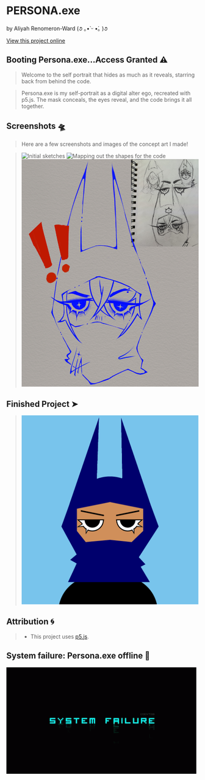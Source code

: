 # PERSONA.exe

by Aliyah Renomeron-Ward (૭ ｡•̀ ᵕ •́｡ )૭

[View this project online](https://xp30n.github.io/CART-253/topics/art-jam)

## Booting Persona.exe...Access Granted ⚠

> Welcome to the self portrait that hides as much as it reveals, starring back from behind the code.

> Persona.exe is my self-portrait as a digital alter ego, recreated with p5.js. The mask conceals, the eyes reveal, and the code brings it all together.

## Screenshots 🛸

> Here are a few screenshots and images of the concept art I made!

> ![Initial sketches](./assets/images/sketches.png)
> ![Mapping out the shapes for the code](./assets/images/shape-mapping.JPG)
> ![Final Render](./assets/images/final-lineart-render.jpg)

## Finished Project ➤

> ![final product](./assets/images/finished-canvas.png)

## Attribution 🌀

> - This project uses [p5.js](https://p5js.org).

## System failure: Persona.exe offline 🚫

![System Gif](./assets/images/system-failure.gif)